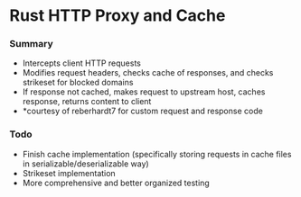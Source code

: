 # Rust HTTP Proxy and Cache

### Summary
- Intercepts client HTTP requests
- Modifies request headers, checks cache of responses, and checks strikeset for blocked domains
- If response not cached, makes request to upstream host, caches response, returns content to client
- *courtesy of reberhardt7 for custom request and response code

### Todo
- Finish cache implementation (specifically storing requests in cache files in serializable/deserializable way)
- Strikeset implementation
- More comprehensive and better organized testing